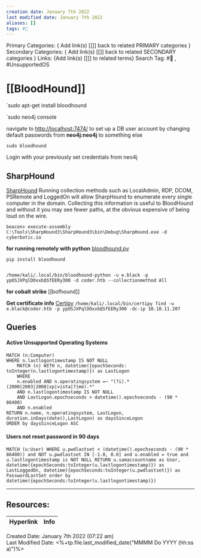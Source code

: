 ```yaml
---
creation date: January 7th 2022
last modified date: January 7th 2022
aliases: []
tags: #📖
---
```


Primary Categories: { Add link(s) [[]] back to related PRIMARY categories }
Secondary Categories:  { Add link(s) [[]] back to related SECONDARY categories }
Links: {Add link(s) [[]] to related terms}
Search Tag: #📖  , #UnsupportedOS

# [[BloodHound]]  

`sudo apt-get install bloodhound


`sudo neo4j console

navigate to [http://localhost:7474/](http://localhost:7474/) to set up a DB user account by changing default passwords from **neo4j:neo4j** to something else

`sudo bloodhound`

Login with your previously set credentials from neo4j


## SharpHound

[SharpHound](https://github.com/BloodHoundAD/SharpHound)
Running collection methods such as LocalAdmin, RDP, DCOM, PSRemote and LoggedOn will allow SharpHound to enumerate every single computer in the domain. Collecting this information is useful to BloodHound and without it you may see fewer paths, at the obvious expensive of being loud on the wire.


```
beacon> execute-assembly C:\Tools\SharpHound3\SharpHound3\bin\Debug\SharpHound.exe -d cyberbotic.io
```

**for running remotely with python**
[bloodhound.py](https://github.com/fox-it/BloodHound.py)
```
pip install bloodhound


/home/kali/.local/bin/bloodhound-python -u e.black -p ypOSJXPqlDOxxbQSfEERy300 -d coder.htb --collectionmethod All
```

**for cobalt strike**
[[bofhound]]

**Get certificate info**
[Certipy](https://github.com/ly4k/Certipy) `/home/kali/.local/bin/certipy find -u e.black@coder.htb -p ypOSJXPqlDOxxbQSfEERy300 -dc-ip 10.10.11.207`

## Queries 

#### Active Unsupported Operating Systems
```cypher
MATCH (n:Computer) 
WHERE n.lastlogontimestamp IS NOT NULL
    MATCH (n) WITH n, datetime({epochSeconds: toInteger(n.lastlogontimestamp)}) as LastLogon 
    WHERE 
    n.enabled AND n.operatingsystem =~ "(?i).*(2000|2003|2008|xp|vista|7|me).*" 
    AND n.lastlogontimestamp IS NOT NULL 
    AND LastLogon.epochseconds > datetime().epochseconds - (90 * 86400)
    AND n.enabled 
RETURN n.name, n.operatingsystem, LastLogon, duration.inDays(date(),LastLogon) as daysSinceLogon
ORDER by daysSinceLogon ASC
```


#### Users not reset password in 90 days

```
MATCH (u:User) WHERE u.pwdlastset < (datetime().epochseconds - (90 * 86400)) and NOT u.pwdlastset IN [-1.0, 0.0] and u.enabled = true and u.lastlogontimestamp is NOT NULL RETURN u.samaccountname as User, datetime({epochSeconds:toInteger(u.lastlogontimestamp)}) as LastLoggedOn, datetime({epochSeconds:toInteger(u.pwdlastset)}) as PasswordLastSet order by datetime({epochSeconds:toInteger(u.lastlogontimestamp)})
```

___

## Resources:

| Hyperlink | Info |
| --------- | ---- |


Created Date: January 7th 2022 (07:22 am)  
Last Modified Date: <%+tp.file.last_modified_date("MMMM Do YYYY (hh:ss a)")%>
